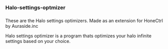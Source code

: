 # <h3>Halo-settings-optmizer<h3/>

 These are the Halo settings optimizers.
 Made as an extension for HoneCtrl by Auraside.inc
<p>Halo settings optimizer is a program thats optimizes your halo infinite settings based on your choice.<p/>
